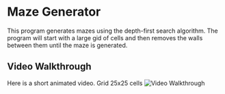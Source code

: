 # Maze Generator

This program generates mazes using the depth-first search algorithm. The program will start with a large gid of cells and then removes the walls between them until
the maze is generated. 


## Video Walkthrough
Here is a short animated video.
Grid 25x25 cells
<img src='http://g.recordit.co/af2Ow6ElEN.gif' title='Video Walkthrough' width='' alt='Video Walkthrough' />
